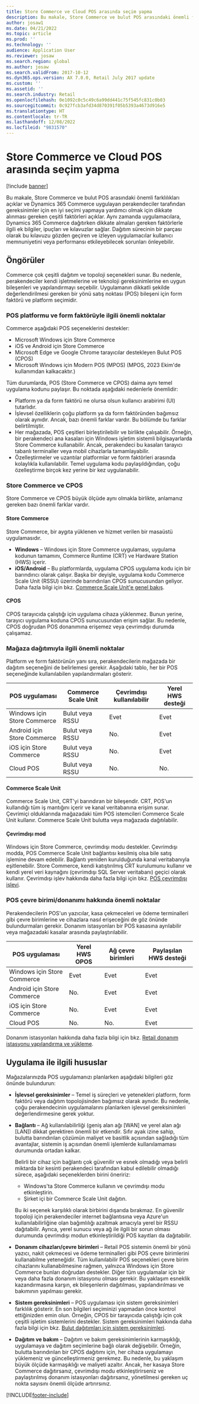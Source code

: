 ```yaml
---
title: Store Commerce ve Cloud POS arasında seçim yapma
description: Bu makale, Store Commerce ve bulut POS arasındaki önemli farklılıkları açıklar ve Dynamics 365 Commerce uygulayan perakendeciler tarafından gereksinimler için en iyi seçimi yapmaya yardımcı olmak için dikkate alınması gereken çeşitli faktörleri açıklar.
author: josaw1
ms.date: 04/21/2022
ms.topic: article
ms.prod: ''
ms.technology: ''
audience: Application User
ms.reviewer: josaw
ms.search.region: global
ms.author: josaw
ms.search.validFrom: 2017-10-12
ms.dyn365.ops.version: AX 7.0.0, Retail July 2017 update
ms.custom: ''
ms.assetid: ''
ms.search.industry: Retail
ms.openlocfilehash: 0e1092c0c5c49c6a99dd441c75f545fc831c0b03
ms.sourcegitcommit: 0c927fcb3afd34d870391f05b5393a4673d916e5
ms.translationtype: HT
ms.contentlocale: tr-TR
ms.lasthandoff: 12/08/2022
ms.locfileid: "9831570"
---
```

# <a name="choose-between-store-commerce-and-cloud-pos"></a>Store Commerce ve Cloud POS arasında seçim yapma

[!include [banner](includes/banner.md)]

Bu makale, Store Commerce ve bulut POS arasındaki önemli farklılıkları açıklar ve Dynamics 365 Commerce uygulayan perakendeciler tarafından gereksinimler için en iyi seçimi yapmaya yardımcı olmak için dikkate alınması gereken çeşitli faktörleri açıklar. Aynı zamanda uygulamacılara, Dynamics 365 Commerce dağıtırken dikkate almaları gereken faktörlerle ilgili ek bilgiler, ipuçları ve kılavuzlar sağlar. Dağıtım sürecinin bir parçası olarak bu kılavuzu gözden geçiren ve izleyen uygulamacılar kullanıcı memnuniyetini veya performansı etkileyebilecek sorunları önleyebilir.

## <a name="insights"></a>Öngörüler

Commerce çok çeşitli dağıtım ve topoloji seçenekleri sunar. Bu nedenle, perakendeciler kendi işletmelerine ve teknoloji gereksinimlerine en uygun bileşenleri ve yapılandırmayı seçebilir. Uygulamanın dikkatli şekilde değerlendirilmesi gereken bir yönü satış noktası (POS) bileşeni için form faktörü ve platform seçimidir.

### <a name="pos-platform-and-form-factor-considerations"></a>POS platformu ve form faktörüyle ilgili önemli noktalar

Commerce aşağıdaki POS seçeneklerini destekler:

- Microsoft Windows için Store Commerce
- iOS ve Android için Store Commerce
- Microsoft Edge ve Google Chrome tarayıcılar destekleyen Bulut POS (CPOS)
- Microsoft Windows için Modern POS (MPOS) (MPOS, 2023 Ekim'de kullanımdan kalkacaktır.) 

Tüm durumlarda, POS (Store Commerce ve CPOS) daima aynı temel uygulama kodunu paylaşır. Bu noktada aşağıdaki nedenlerle önemlidir:

- Platform ya da form faktörü ne olursa olsun kullanıcı arabirimi (UI) tutarlıdır.
- İşlevsel özelliklerin çoğu platform ya da form faktöründen bağımsız olarak aynıdır. Ancak, bazı önemli farklar vardır. Bu bölümde bu farklar belirtilmiştir.
- Her mağazada, POS çeşitleri birleştirilebilir ve birlikte çalışabilir. Örneğin, bir perakendeci ana kasaları için Windows işletim sistemli bilgisayarlarda Store Commerce kullanabilir. Ancak, perakendeci bu kasaları tarayıcı tabanlı terminaller veya mobil cihazlarla tamamlayabilir.
- Özelleştirmeler ve uzantılar platformlar ve form faktörleri arasında kolaylıkla kullanılabilir. Temel uygulama kodu paylaşıldığından, çoğu özelleştirme birçok kez yerine bir kez uygulanabilir.

### <a name="store-commerce-vs-cpos"></a>Store Commerce ve CPOS

Store Commerce ve CPOS büyük ölçüde aynı olmakla birlikte, anlamanız gereken bazı önemli farklar vardır.

#### <a name="store-commerce"></a>Store Commerce

Store Commerce, bir aygıta yüklenen ve hizmet verilen bir masaüstü uygulamasıdır.

- **Windows** – Windows için Store Commerce uygulaması, uygulama kodunun tamamını, Commerce Runtime (CRT) ve Hardware Station (HWS) içerir.
- **iOS/Android** – Bu platformlarda, uygulama CPOS uygulama kodu için bir barındırıcı olarak çalışır. Başka bir deyişle, uygulama kodu Commerce Scale Unit (RSSU) üzerinde barındırılan CPOS sunucusundan geliyor. Daha fazla bilgi için bkz. [Commerce Scale Unit'e genel bakış](dev-itpro/retail-store-system-begin.md).

#### <a name="cpos"></a>CPOS

CPOS tarayıcıda çalıştığı için uygulama cihaza yüklenmez. Bunun yerine, tarayıcı uygulama koduna CPOS sunucusundan erişim sağlar. Bu nedenle, CPOS doğrudan POS donanımına erişemez veya çevrimdışı durumda çalışamaz.

### <a name="store-deployment-considerations"></a>Mağaza dağıtımıyla ilgili önemli noktalar

Platform ve form faktörünün yanı sıra, perakendecilerin mağazada bir dağıtım seçeneğini de belirlemesi gerekir. Aşağıdaki tablo, her bir POS seçeneğinde kullanılabilen yapılandırmaları gösterir.

| POS uygulaması            | Commerce Scale Unit | Çevrimdışı kullanılabilir | Yerel HWS desteği |
|----------------------------|---------------------|-------------------|-------------------|
| Windows için Store Commerce | Bulut veya RSSU       | Evet               | Evet               |
| Android için Store Commerce | Bulut veya RSSU       | No.                | Evet               |
| iOS için Store Commerce     | Bulut veya RSSU       | No.                | Evet               |
| Cloud POS                  | Bulut veya RSSU       | No.                | No.                |

#### <a name="commerce-scale-unit"></a>Commerce Scale Unit

Commerce Scale Unit, CRT'yi barındıran bir bileşendir. CRT, POS'un kullandığı tüm iş mantığını içerir ve kanal veritabanına erişim sunar. Çevrimiçi olduklarında mağazadaki tüm POS istemcileri Commerce Scale Unit kullanır. Commerce Scale Unit bulutta veya mağazada dağıtılabilir.

#### <a name="offline-mode"></a>Çevrimdışı mod

Windows için Store Commerce, çevrimdışı modu destekler. Çevrimdışı modda, POS Commerce Scale Unit bağlantısı kesilmiş olsa bile satış işlemine devam edebilir. Bağlantı yeniden kurulduğunda kanal veritabanıyla eşitlenebilir. Store Commerce, kendi katıştırılmış CRT kurulumunu kullanır ve kendi yerel veri kaynağını (çevrimdışı SQL Server veritabanı) geçici olarak kullanır. Çevrimdışı işlev hakkında daha fazla bilgi için bkz. [POS çevrimdışı işlevi](pos-offline-functionality.md).

### <a name="pos-peripheralhardware-considerations"></a>POS çevre birimi/donanımı hakkında önemli noktalar

Perakendecilerin POS'un yazıcılar, kasa çekmeceleri ve ödeme terminalleri gibi çevre birimlerine ve cihazlara nasıl erişeceğini de göz önünde bulundurmaları gerekir. Donanım istasyonları bir POS kasasına ayrılabilir veya mağazadaki kasalar arasında paylaştırılabilir.

| POS uygulaması            | Yerel HWS OPOS | Ağ çevre birimleri | Paylaşılan HWS desteği |
|----------------------------|----------------|---------------------|--------------------|
| Windows için Store Commerce | Evet            | Evet                 | Evet                |
| Android için Store Commerce | No.             | Evet                 | Evet                |
| iOS için Store Commerce     | No.             | Evet                 | Evet                |
| Cloud POS                  | No.             | No.                  | Evet                |

Donanım istasyonları hakkında daha fazla bilgi için bkz. [Retail donanım istasyonu yapılandırma ve yükleme](retail-hardware-station-configuration-installation.md).

## <a name="implementation-considerations"></a>Uygulama ile ilgili hususlar

Mağazalarınızda POS uygulamanızı planlarken aşağıdaki bilgileri göz önünde bulundurun:

- **İşlevsel gereksinimler** – Temel iş süreçleri ve yetenekleri platform, form faktörü veya dağıtım topolojisinden bağımsız olarak aynıdır. Bu nedenle, çoğu perakendecinin uygulamalarını planlarken işlevsel gereksinimleri değerlendirmesine gerek yoktur.
- **Bağlantı** – Ağ kullanılabilirliği (geniş alan ağı \[WAN\] ve yerel alan ağı \[LAN\]) dikkat gerektiren önemli bir etkendir. Sıfır ayak izine sahip, bulutta barındırılan çözümün maliyet ve basitlik açısından sağladığı tüm avantajlar, sistemin iş açısından önemli işlemlerde kullanılamaması durumunda ortadan kalkar.

    Belirli bir cihaz için bağlantı çok güvenilir ve esnek olmadığı veya belirli miktarda bir kesinti perakendeci tarafından kabul edilebilir olmadığı sürece, aşağıdaki seçeneklerden birini öneririz:

    - Windows'ta Store Commerce kullanın ve çevrimdışı modu etkinleştirin.
    - Şirket içi bir Commerce Scale Unit dağıtın.

    Bu iki seçenek karşılıklı olarak birbirini dışarıda bırakmaz. En güvenilir topoloji için perakendeciler internet bağlantısına veya Azure'un kullanılabilirliğine olan bağımlılığı azaltmak amacıyla yerel bir RSSU dağıtabilir. Ayrıca, yerel sunucu veya ağ ile ilgili bir sorun olması durumunda çevrimdışı modun etkinleştirildiği POS kayıtları da dağıtabilir.

- **Donanım cihazları/çevre birimleri** – Retail POS sistemin önemli bir yönü yazıcı, nakit çekmecesi ve ödeme terminalleri gibi POS çevre birimlerini kullanabilme yeteneğidir. Tüm kullanılabilir POS seçenekleri çevre birim cihazlarını kullanabilmesine rağmen, yalnızca Windows için Store Commerce bunları doğrudan destekler. Diğer tüm uygulamalar için bir veya daha fazla donanım istasyonu olması gerekir. Bu yaklaşım esneklik kazandırmasına karşın, ek bileşenlerin dağıtılması, yapılandırılması ve bakımının yapılması gerekir.
- **Sistem gereksinimleri** – POS uygulaması için sistem gereksinimleri farklılık gösterir. En son bilgileri seçiminizi yapmadan önce kontrol ettiğinizden emin olun. Örneğin, CPOS bir tarayıcıda çalıştığı için çok çeşitli işletim sistemlerini destekler. Sistem gereksinimleri hakkında daha fazla bilgi için bkz. [Bulut dağıtımları için sistem gereksinimleri](../fin-ops-core/fin-ops/get-started/system-requirements.md).
- **Dağıtım ve bakım** – Dağıtım ve bakım gereksinimlerinin karmaşıklığı, uygulamaya ve dağıtım seçimlerine bağlı olarak değişebilir. Örneğin, bulutta barındırılan bir CPOS dağıtımı için, her cihaza uygulamayı yüklemeniz ve güncelleştirmeniz gerekmez. Bu nedenle, bu yaklaşım büyük ölçüde karmaşıklığı ve maliyeti azaltır. Ancak, her kasaya Store Commerce dağıtırsanız, çevrimdışı modu etkinleştirirseniz ve paylaştırılmış donanım istasyonları dağıtırsanız, yönetilmesi gereken uç nokta sayısını önemli ölçüde artırırsınız.


[!INCLUDE[footer-include](../includes/footer-banner.md)]
